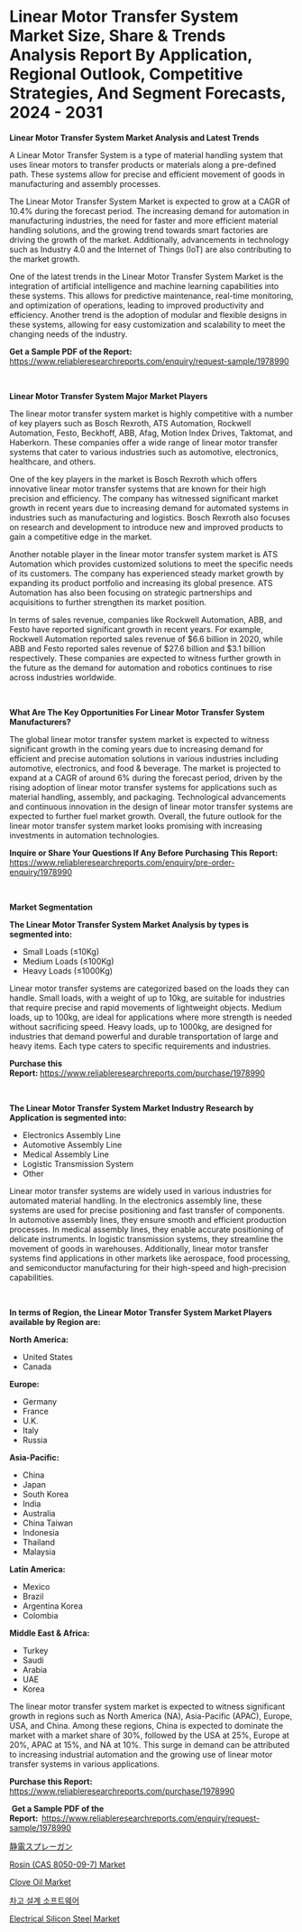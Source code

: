 <p><h1>Linear Motor Transfer System Market Size, Share & Trends Analysis Report By Application, Regional Outlook, Competitive Strategies, And Segment Forecasts, 2024 - 2031</h1></p><p><strong>Linear Motor Transfer System Market Analysis and Latest Trends</strong></p>
<p><p>A Linear Motor Transfer System is a type of material handling system that uses linear motors to transfer products or materials along a pre-defined path. These systems allow for precise and efficient movement of goods in manufacturing and assembly processes.</p><p>The Linear Motor Transfer System Market is expected to grow at a CAGR of 10.4% during the forecast period. The increasing demand for automation in manufacturing industries, the need for faster and more efficient material handling solutions, and the growing trend towards smart factories are driving the growth of the market. Additionally, advancements in technology such as Industry 4.0 and the Internet of Things (IoT) are also contributing to the market growth.</p><p>One of the latest trends in the Linear Motor Transfer System Market is the integration of artificial intelligence and machine learning capabilities into these systems. This allows for predictive maintenance, real-time monitoring, and optimization of operations, leading to improved productivity and efficiency. Another trend is the adoption of modular and flexible designs in these systems, allowing for easy customization and scalability to meet the changing needs of the industry.</p></p>
<p><strong>Get a Sample PDF of the Report:&nbsp;</strong> <a href="https://www.reliableresearchreports.com/enquiry/request-sample/1978990">https://www.reliableresearchreports.com/enquiry/request-sample/1978990</a></p>
<p>&nbsp;</p>
<p><strong>Linear Motor Transfer System Major Market Players</strong></p>
<p><p>The linear motor transfer system market is highly competitive with a number of key players such as Bosch Rexroth, ATS Automation, Rockwell Automation, Festo, Beckhoff, ABB, Afag, Motion Index Drives, Taktomat, and Haberkorn. These companies offer a wide range of linear motor transfer systems that cater to various industries such as automotive, electronics, healthcare, and others.</p><p>One of the key players in the market is Bosch Rexroth which offers innovative linear motor transfer systems that are known for their high precision and efficiency. The company has witnessed significant market growth in recent years due to increasing demand for automated systems in industries such as manufacturing and logistics. Bosch Rexroth also focuses on research and development to introduce new and improved products to gain a competitive edge in the market.</p><p>Another notable player in the linear motor transfer system market is ATS Automation which provides customized solutions to meet the specific needs of its customers. The company has experienced steady market growth by expanding its product portfolio and increasing its global presence. ATS Automation has also been focusing on strategic partnerships and acquisitions to further strengthen its market position.</p><p>In terms of sales revenue, companies like Rockwell Automation, ABB, and Festo have reported significant growth in recent years. For example, Rockwell Automation reported sales revenue of $6.6 billion in 2020, while ABB and Festo reported sales revenue of $27.6 billion and $3.1 billion respectively. These companies are expected to witness further growth in the future as the demand for automation and robotics continues to rise across industries worldwide.</p></p>
<p>&nbsp;</p>
<p><strong>What Are The Key Opportunities For Linear Motor Transfer System Manufacturers?</strong></p>
<p><p>The global linear motor transfer system market is expected to witness significant growth in the coming years due to increasing demand for efficient and precise automation solutions in various industries including automotive, electronics, and food & beverage. The market is projected to expand at a CAGR of around 6% during the forecast period, driven by the rising adoption of linear motor transfer systems for applications such as material handling, assembly, and packaging. Technological advancements and continuous innovation in the design of linear motor transfer systems are expected to further fuel market growth. Overall, the future outlook for the linear motor transfer system market looks promising with increasing investments in automation technologies.</p></p>
<p><strong>Inquire or Share Your Questions If Any Before Purchasing This Report:</strong> <a href="https://www.reliableresearchreports.com/enquiry/pre-order-enquiry/1978990">https://www.reliableresearchreports.com/enquiry/pre-order-enquiry/1978990</a></p>
<p>&nbsp;</p>
<p><strong>Market Segmentation</strong></p>
<p><strong>The Linear Motor Transfer System Market Analysis by types is segmented into:</strong></p>
<p><ul><li>Small Loads (≤10Kg)</li><li>Medium Loads (≤100Kg)</li><li>Heavy Loads (≤1000Kg)</li></ul></p>
<p><p>Linear motor transfer systems are categorized based on the loads they can handle. Small loads, with a weight of up to 10kg, are suitable for industries that require precise and rapid movements of lightweight objects. Medium loads, up to 100kg, are ideal for applications where more strength is needed without sacrificing speed. Heavy loads, up to 1000kg, are designed for industries that demand powerful and durable transportation of large and heavy items. Each type caters to specific requirements and industries.</p></p>
<p><strong>Purchase this Report:&nbsp;</strong><a href="https://www.reliableresearchreports.com/purchase/1978990">https://www.reliableresearchreports.com/purchase/1978990</a></p>
<p>&nbsp;</p>
<p><strong>The Linear Motor Transfer System Market Industry Research by Application is segmented into:</strong></p>
<p><ul><li>Electronics Assembly Line</li><li>Automotive Assembly Line</li><li>Medical Assembly Line</li><li>Logistic Transmission System</li><li>Other</li></ul></p>
<p><p>Linear motor transfer systems are widely used in various industries for automated material handling. In the electronics assembly line, these systems are used for precise positioning and fast transfer of components. In automotive assembly lines, they ensure smooth and efficient production processes. In medical assembly lines, they enable accurate positioning of delicate instruments. In logistic transmission systems, they streamline the movement of goods in warehouses. Additionally, linear motor transfer systems find applications in other markets like aerospace, food processing, and semiconductor manufacturing for their high-speed and high-precision capabilities.</p></p>
<p>&nbsp;</p>
<p><strong>In terms of Region, the Linear Motor Transfer System Market Players available by Region are:</strong></p>
<p>
    <p> <strong> North America: </strong>
        <ul>
            <li>United States</li>
            <li>Canada</li>
        </ul>
        </p> 
    <p> <strong> Europe: </strong>
        <ul>
            <li>Germany</li>
            <li>France</li>
            <li>U.K.</li>
            <li>Italy</li>
            <li>Russia</li>
        </ul>
        </p> 
    <p> <strong> Asia-Pacific: </strong>
        <ul>
            <li>China</li>
            <li>Japan</li>
            <li>South Korea</li>
            <li>India</li>
            <li>Australia</li>
            <li>China Taiwan</li>
            <li>Indonesia</li>
            <li>Thailand</li>
            <li>Malaysia</li>
        </ul>
        </p> 
    <p> <strong> Latin America: </strong>
        <ul>
            <li>Mexico</li>
            <li>Brazil</li>
            <li>Argentina Korea</li>
            <li>Colombia</li>
        </ul>
        </p> 
    <p> <strong> Middle East & Africa: </strong>
        <ul>
            <li>Turkey</li>
            <li>Saudi</li>
            <li>Arabia</li>
            <li>UAE</li>
            <li>Korea</li>
        </ul>
    </p>
    </p>
<p><p>The linear motor transfer system market is expected to witness significant growth in regions such as North America (NA), Asia-Pacific (APAC), Europe, USA, and China. Among these regions, China is expected to dominate the market with a market share of 30%, followed by the USA at 25%, Europe at 20%, APAC at 15%, and NA at 10%. This surge in demand can be attributed to increasing industrial automation and the growing use of linear motor transfer systems in various applications.</p></p>
<p><strong>Purchase this Report: </strong><a href="https://www.reliableresearchreports.com/purchase/1978990">https://www.reliableresearchreports.com/purchase/1978990</a></p>
<p>&nbsp;<strong>Get a Sample PDF of the Report:&nbsp;&nbsp;</strong><a href="https://www.reliableresearchreports.com/enquiry/request-sample/1978990">https://www.reliableresearchreports.com/enquiry/request-sample/1978990</a></p>
<p><strong></strong></p>
<p><p><a href="https://medium.com/@lily-u-genius/%E9%9D%99%E9%9B%BB%E3%82%B9%E3%83%97%E3%83%AC%E3%83%BC%E3%82%AC%E3%83%B3%E5%B8%82%E5%A0%B4%E3%83%AC%E3%83%9D%E3%83%BC%E3%83%88%E3%81%AF-%E3%81%93%E3%81%AE%E5%B8%82%E5%A0%B4%E3%81%AE%E6%9C%80%E6%96%B0%E3%81%AE%E3%83%88%E3%83%AC%E3%83%B3%E3%83%89%E3%82%84%E6%88%90%E9%95%B7%E6%A9%9F%E4%BC%9A%E3%82%92%E6%98%8E%E3%82%89%E3%81%8B%E3%81%AB%E3%81%97%E3%81%BE%E3%81%99-9f3bfe5eef65">静電スプレーガン</a></p><p><a href="https://gentle-editor-9db.notion.site/Rosin-CAS-8050-09-7-Market-Size-Growth-Outlook-from-2024-to-2031-projecting-at-Market-s-Trends-A-d453d2ade7c24bc9883caeb801d1f7fc">Rosin (CAS 8050-09-7) Market</a></p><p><a href="https://view.publitas.com/reportprime-1/decoding-the-clove-oil-market-a-deep-dive-into-the-latest-market-trends-market-segmentation-and-competitive-analysis/">Clove Oil Market</a></p><p><a href="https://medium.com/@mafoqypwlkfg6/%EA%B0%80%EB%9D%BC%EC%A7%80-%EB%94%94%EC%9E%90%EC%9D%B8-%EC%86%8C%ED%94%84%ED%8A%B8%EC%9B%A8%EC%96%B4-%EC%8B%9C%EC%9E%A5-%EB%8F%99%ED%96%A5-%EB%B0%8F-%EC%8B%9C%EC%9E%A5-%EB%B6%84%EC%84%9D%EC%9D%80-2024-2031-%EA%B8%B0%EA%B0%84%EC%97%90-%EC%98%88%EC%B8%A1%EB%90%A9%EB%8B%88%EB%8B%A4-30df0924dcc2">차고 설계 소프트웨어</a></p><p><a href="https://view.publitas.com/reportprime-1/electrical-silicon-steel-market-growth-market-trends-covid-19-impact-and-forecasts-for-period-from-2024-2031/">Electrical Silicon Steel Market</a></p></p>